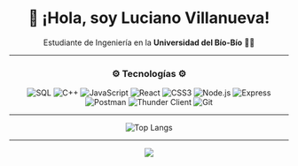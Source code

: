 <div align="center">

# 👋 ¡Hola, soy Luciano Villanueva!  

Estudiante de Ingeniería en la **Universidad del Bío-Bío** 👨‍💻  

</div>

---

<div align="center">

### ⚙️ Tecnologías ⚙️  

![SQL](https://img.shields.io/badge/SQL-336791?style=flat&logo=postgresql&logoColor=white)
![C++](https://img.shields.io/badge/C++-00599C?style=flat&logo=cplusplus&logoColor=white)
![JavaScript](https://img.shields.io/badge/JavaScript-F7DF1E?style=flat&logo=javascript&logoColor=black)
![React](https://img.shields.io/badge/React-61DAFB?style=flat&logo=react&logoColor=black)
![CSS3](https://img.shields.io/badge/CSS3-1572B6?style=flat&logo=css3&logoColor=white)
![Node.js](https://img.shields.io/badge/Node.js-339933?style=flat&logo=node.js&logoColor=white)
![Express](https://img.shields.io/badge/Express-000000?style=flat&logo=express&logoColor=white)
![Postman](https://img.shields.io/badge/Postman-FF6C37?style=flat&logo=postman&logoColor=white)
![Thunder Client](https://img.shields.io/badge/Thunder%20Client-2F80ED?style=flat&logo=visualstudiocode&logoColor=white)
![Git](https://img.shields.io/badge/Git-F05032?style=flat&logo=git&logoColor=white)

</div>

---

<div align="center">  

![Top Langs](https://github-readme-stats.vercel.app/api/top-langs/?username=lucianoVillanuevaR&layout=compact&theme=tokyonight)  

</div>

---

<div align="center">

<img src="https://visitor-badge.laobi.icu/badge?page_id=lucianoVillanuevaR.lucianoVillanuevaR" />

</div>
